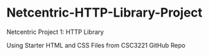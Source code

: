 # Netcentric-HTTP-Library-Project
Netcentric Project 1: HTTP Library

Using Starter HTML and CSS Files from CSC3221 GitHub Repo